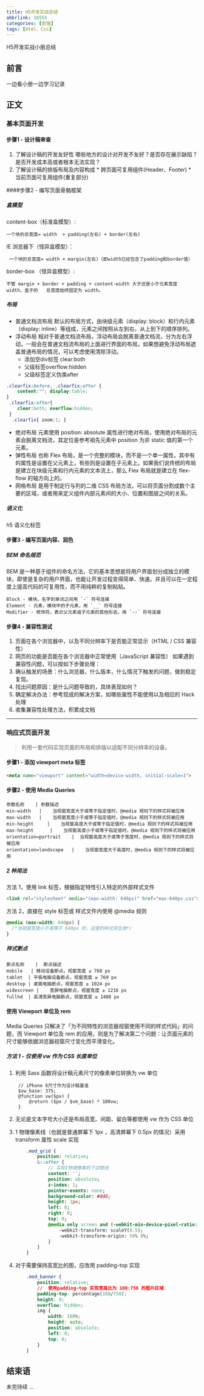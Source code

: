 ```yaml
---
title: H5开发实战总结
abbrlink: 16555
categories: [前端]
tags: [Html、Css]
---
```



H5开发实战小册总结
<!-- more -->
## 前言
一边看小册一边学习记录
## 正文
### 基本页面开发
#### 步骤1 - 设计稿审查
1.  了解设计稿的开发友好性
         哪些地方的设计对开发不友好？是否存在展示缺陷？是否开发成本高或者根本无法实现？
2.   了解设计稿的排版布局及内容构成
    *  跨页面可复用组件(Header、Footer)
    * 当前页面可复用组件(重复部分)

####步骤2 - 编写页面骨骼框架
##### 盒模型
content-box（标准盒模型）:

    一个块的总宽度= width  + padding(左右) + border(左右)

IE 浏览器下（怪异盒模型）：

     一个块的总宽度= width + margin(左右)（即width已经包含了padding和border值）  
border-box （怪异盒模型）:

    不管 margin + border + padding + content-width 大于还是小于元素宽度 width，盒子的   总宽度始终固定为 width。
##### 布局
- 普通文档流布局
    默认的布局方式，由块级元素（display: block）和行内元素（display: inline）等组成，元素之间按照从左到右，从上到下的顺序排列。
- 浮动布局
    相对于普通文档流布局，浮动布局会脱离普通文档流，分为左右浮动，一般会在普通文档流布局的上面进行界面的布局，如果想避免浮动布局遮盖普通布局的情况，可以考虑使用清除浮动。
    - 添加空div标签 clear:both
    - 父级标签overflow:hidden
    - 父级标签定义伪类after
```css
.clearfix:before, .clearfix:after { 
    content:""; display:table; 
}
 .clearfix:after{ 
    clear:both; overflow:hidden; 
 }
  .clearfix{ zoom:1; }
```
- 绝对布局
 元素使用 position: absolute 属性进行绝对布局，使用绝对布局的元素会脱离文档流，其定位是参考祖先元素中 position 为非 static 值的第一个元素。
- 弹性布局
也称 Flex 布局，是一个完整的模块，而不是一个单一属性，其中有的属性是设置在父元素上，有些则是设置在子元素上。如果我们说传统的布局是建立在块级元素和行内元素的文本流上，那么 Flex 布局就是建立在 flex-flow 的轴方向上的。
- 网格布局
是用于制定行与列的二维 CSS 布局方法，可以将页面分割成数个主要的区域，或者用来定义组件内部元素间的大小、位置和图层之间的关系。
##### 语义化
h5 语义化标签

#### 步骤3 - 编写页面内容、润色
##### BEM 命名规范
BEM 是一种基于组件的命名方法，它的基本思想是将用户界面划分成独立的模块，即使是复杂的用户界面，也能让开发过程变得简单、快速。并且可以在一定程度上提高代码的可复用性，而不用纯粹的复制粘贴。

    Block - 模块，名字的单词之间用 `-` 符号连接
    Element - 元素，模块中的子元素，用 `__` 符号连接
    Modifier - 修饰符，表示父元素或子元素的其他形态，用 `--` 符号连接

#### 步骤4 - 兼容性测试
1. 页面在各个浏览器中，以及不同分辨率下是否能正常显示（HTML / CSS 兼容性）
2. 网页的功能是否能在各个浏览器中正常使用（JavaScript 兼容性）
如果遇到兼容性问题，可以按如下步骤处理：
1. 确认触发的场景：什么浏览器，什么版本，什么情况下触发的问题，做到稳定复现。
2. 找出问题原因：是什么问题导致的，具体表现如何？
3. 确定解决办法：参考现成的解决方案，如哪些属性不能使用以及相应的 Hack 处理
4. 收集兼容性处理方法，积累成文档

- - - 
### 响应式页面开发
> 利用一套代码实现页面的布局和排版以适配不同分辨率的设备。
#### 步骤1 - 添加 viewport meta 标签
```html
<meta name="viewport" content="width=device-width, initial-scale=1">
```

#### 步骤2 - 使用 Media Queries
```table
参数名称	| 参数描述
min-width   |    当视窗宽度大于或等于指定值时，@media 规则下的样式将被应用
max-width   |    当视窗宽度小于或等于指定值时，@media 规则下的样式将被应用
min-height     |    当视窗高度大于或等于指定值时，@media 规则下的样式将被应用
max-height	    |    当视窗高度小于或等于指定值时，@media 规则下的样式将被应用
orientation=portrait	|  当视窗高度大于或等于宽度时，@media 规则下的样式将被应用
orientation=landscape	|    当视窗宽度大于高度时，@media 规则下的样式将被应用
```
##### 2 种用法
方法 1，使用 link 标签，根据指定特性引入特定的外部样式文件
```html
<link rel="stylesheet" media="(max-width: 640px)" href="max-640px.css">
```
方法 2，直接在 style 标签或 样式文件内使用 @media 规则
```css
@media (max-width: 640px) {
  /*当视窗宽度小于或等于 640px 时，这里的样式将生效*/
}
```
##### 样式断点
```table
断点名称	|  断点描述
mobile	 | 移动设备断点，视窗宽度 ≤ 768 px
tablet	| 平板电脑设备断点，视窗宽度 ≥ 769 px
desktop	| 桌面电脑断点，视窗宽度 ≥ 1024 px
widescreen | 	宽屏电脑断点，视窗宽度 ≥ 1216 px
fullhd	| 高清宽屏电脑断点，视窗宽度 ≥ 1408 px
```
#### 使用 Viewport 单位及 rem
Media Queries 只解决了「为不同特性的浏览器视窗使用不同的样式代码」的问题，而 Viewport 单位及 rem 的应用，则是为了解决第二个问题：让页面元素的尺寸能够依据浏览器视窗尺寸变化而平滑变化。
##### 方法 1 - 仅使用 vw 作为 CSS 长度单位
1. 利用 Sass 函数将设计稿元素尺寸的像素单位转换为 vw 单位
        
        // iPhone 6尺寸作为设计稿基准
        $vw_base: 375; 
        @function vw($px) {
            @return ($px / $vm_base) * 100vw;
        }
2. 无论是文本字号大小还是布局高宽、间距、留白等都使用 vw 作为 CSS 单位
3. 1 物理像素线（也就是普通屏幕下 1px ，高清屏幕下 0.5px 的情况）采用 transform 属性 scale 实现
    ```sass
        .mod_grid {
            position: relative;
            &::after {
                // 实现1物理像素的下边框线
                content: '';
                position: absolute;
                z-index: 1;
                pointer-events: none;
                background-color: #ddd;
                height: 1px;
                left: 0;
                right: 0;
                top: 0;
                @media only screen and (-webkit-min-device-pixel-ratio: 2) {
                    -webkit-transform: scaleY(0.5);
                    -webkit-transform-origin: 50% 0%;
                }
            }
        }
    ```

4. 对于需要保持高宽比的图，应改用 padding-top 实现
    ```css
        .mod_banner {
            position: relative;
            //  使用padding-top 实现宽高比为 100:750 的图片区域
            padding-top: percentage(100/750);
            height: 0;
            overflow: hidden;
            img {
                width: 100%;
                height: auto;
                position: absolute;
                left: 0;
                top: 0; 
            }
        }
    ```
## 结束语
未完待续 ...